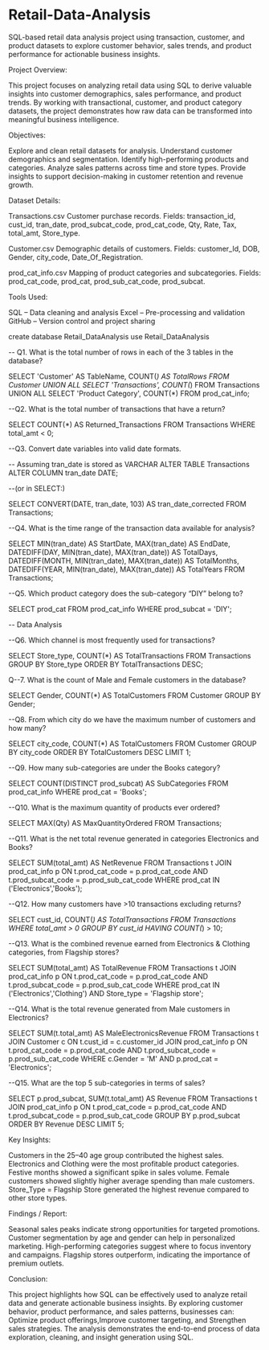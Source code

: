 # Retail-Data-Analysis
SQL-based retail data analysis project using transaction, customer, and product datasets to explore customer behavior, sales trends, and product performance for actionable business insights.

Project Overview:

This project focuses on analyzing retail data using SQL to derive valuable insights into customer demographics, sales performance, and product trends. By working with transactional, customer, and product category datasets, the project demonstrates how raw data can be transformed into meaningful business intelligence.

Objectives:

Explore and clean retail datasets for analysis.
Understand customer demographics and segmentation.
Identify high-performing products and categories.
Analyze sales patterns across time and store types.
Provide insights to support decision-making in customer retention and revenue growth.

Dataset Details:

Transactions.csv
Customer purchase records.
 Fields: transaction_id, cust_id, tran_date, prod_subcat_code, prod_cat_code, Qty, Rate, Tax, total_amt, Store_type.

Customer.csv
Demographic details of customers.
Fields: customer_Id, DOB, Gender, city_code, Date_Of_Registration.

prod_cat_info.csv
Mapping of product categories and subcategories.
Fields: prod_cat_code, prod_cat, prod_sub_cat_code, prod_subcat.

Tools Used:

SQL  – Data cleaning and analysis
Excel – Pre-processing and validation
GitHub – Version control and project sharing


create database Retail_DataAnalysis
use Retail_DataAnalysis

-- Q1. What is the total number of rows in each of the 3 tables in the database?

SELECT 'Customer' AS TableName, COUNT(*) AS TotalRows FROM Customer
UNION ALL
SELECT 'Transactions', COUNT(*) FROM Transactions
UNION ALL
SELECT 'Product Category', COUNT(*) FROM prod_cat_info;


--Q2. What is the total number of transactions that have a return?

SELECT COUNT(*) AS Returned_Transactions
FROM Transactions
WHERE total_amt < 0;


--Q3. Convert date variables into valid date formats.

-- Assuming tran_date is stored as VARCHAR
ALTER TABLE Transactions
ALTER COLUMN tran_date DATE;


--(or in SELECT:)

SELECT CONVERT(DATE, tran_date, 103) AS tran_date_corrected
FROM Transactions;


--Q4. What is the time range of the transaction data available for analysis?

SELECT MIN(tran_date) AS StartDate, 
       MAX(tran_date) AS EndDate,
       DATEDIFF(DAY, MIN(tran_date), MAX(tran_date)) AS TotalDays,
       DATEDIFF(MONTH, MIN(tran_date), MAX(tran_date)) AS TotalMonths,
       DATEDIFF(YEAR, MIN(tran_date), MAX(tran_date)) AS TotalYears
FROM Transactions;


--Q5. Which product category does the sub-category “DIY” belong to?

SELECT prod_cat
FROM prod_cat_info
WHERE prod_subcat = 'DIY';

-- Data Analysis

--Q6. Which channel is most frequently used for transactions?

SELECT Store_type, COUNT(*) AS TotalTransactions
FROM Transactions
GROUP BY Store_type
ORDER BY TotalTransactions DESC;


Q--7. What is the count of Male and Female customers in the database?

SELECT Gender, COUNT(*) AS TotalCustomers
FROM Customer
GROUP BY Gender;


--Q8. From which city do we have the maximum number of customers and how many?

SELECT city_code, COUNT(*) AS TotalCustomers
FROM Customer
GROUP BY city_code
ORDER BY TotalCustomers DESC
LIMIT 1;


--Q9. How many sub-categories are under the Books category?

SELECT COUNT(DISTINCT prod_subcat) AS SubCategories
FROM prod_cat_info
WHERE prod_cat = 'Books';


--Q10. What is the maximum quantity of products ever ordered?

SELECT MAX(Qty) AS MaxQuantityOrdered
FROM Transactions;


--Q11. What is the net total revenue generated in categories Electronics and Books?

SELECT SUM(total_amt) AS NetRevenue
FROM Transactions t
JOIN prod_cat_info p 
     ON t.prod_cat_code = p.prod_cat_code
    AND t.prod_subcat_code = p.prod_sub_cat_code
WHERE prod_cat IN ('Electronics','Books');


--Q12. How many customers have >10 transactions excluding returns?

SELECT cust_id, COUNT(*) AS TotalTransactions
FROM Transactions
WHERE total_amt > 0
GROUP BY cust_id
HAVING COUNT(*) > 10;


--Q13. What is the combined revenue earned from Electronics & Clothing categories, from Flagship stores?

SELECT SUM(total_amt) AS TotalRevenue
FROM Transactions t
JOIN prod_cat_info p 
     ON t.prod_cat_code = p.prod_cat_code
    AND t.prod_subcat_code = p.prod_sub_cat_code
WHERE prod_cat IN ('Electronics','Clothing')
  AND Store_type = 'Flagship store';


--Q14. What is the total revenue generated from Male customers in Electronics?

SELECT SUM(t.total_amt) AS MaleElectronicsRevenue
FROM Transactions t
JOIN Customer c ON t.cust_id = c.customer_id
JOIN prod_cat_info p 
     ON t.prod_cat_code = p.prod_cat_code
    AND t.prod_subcat_code = p.prod_sub_cat_code
WHERE c.Gender = 'M'
  AND p.prod_cat = 'Electronics';


--Q15. What are the top 5 sub-categories in terms of sales?

SELECT p.prod_subcat, SUM(t.total_amt) AS Revenue
FROM Transactions t
JOIN prod_cat_info p 
     ON t.prod_cat_code = p.prod_cat_code
    AND t.prod_subcat_code = p.prod_sub_cat_code
GROUP BY p.prod_subcat
ORDER BY Revenue DESC
LIMIT 5;

Key Insights:

Customers in the 25–40 age group contributed the highest sales.
Electronics and Clothing were the most profitable product categories.
Festive months showed a significant spike in sales volume.
Female customers showed slightly higher average spending than male customers.
Store_Type = Flagship Store generated the highest revenue compared to other store types.


Findings / Report:

Seasonal sales peaks indicate strong opportunities for targeted promotions.
Customer segmentation by age and gender can help in personalized marketing.
High-performing categories suggest where to focus inventory and campaigns.
Flagship stores outperform, indicating the importance of premium outlets.

Conclusion:

This project highlights how SQL can be effectively used to analyze retail data and generate actionable business insights. By exploring customer behavior, product performance, and sales patterns, businesses can:
Optimize product offerings,Improve customer targeting, and Strengthen sales strategies.
The analysis demonstrates the end-to-end process of data exploration, cleaning, and insight generation using SQL.

